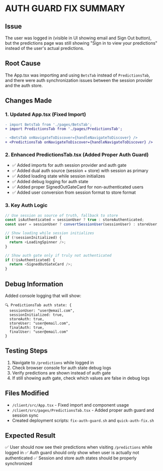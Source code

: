 # AUTH GUARD FIX SUMMARY

## Issue
The user was logged in (visible in UI showing email and Sign Out button), but the predictions page was still showing "Sign in to view your predictions" instead of the user's actual predictions.

## Root Cause
The App.tsx was importing and using `BetsTab` instead of `PredictionsTab`, and there were auth synchronization issues between the session provider and the auth store.

## Changes Made

### 1. Updated App.tsx (Fixed Import)
```diff
- import BetsTab from './pages/BetsTab';
+ import PredictionsTab from './pages/PredictionsTab';

- <BetsTab onNavigateToDiscover={handleNavigateToDiscover} />
+ <PredictionsTab onNavigateToDiscover={handleNavigateToDiscover} />
```

### 2. Enhanced PredictionsTab.tsx (Added Proper Auth Guard)
- ✅ Added imports for auth session provider and auth gate
- ✅ Added dual auth source (session + store) with session as primary
- ✅ Added loading state while session initializes 
- ✅ Added debug logging for auth state
- ✅ Added proper SignedOutGateCard for non-authenticated users
- ✅ Added user conversion from session format to store format

### 3. Key Auth Logic
```typescript
// Use session as source of truth, fallback to store
const isAuthenticated = sessionUser ? true : storeAuthenticated;
const user = sessionUser ? convertSessionUser(sessionUser) : storeUser;

// Show loading while session initializes
if (!sessionInitialized) {
  return <LoadingSpinner />;
}

// Show auth gate only if truly not authenticated
if (!isAuthenticated) {
  return <SignedOutGateCard />;
}
```

## Debug Information
Added console logging that will show:
```
🔍 PredictionsTab auth state: {
  sessionUser: "user@email.com",
  sessionInitialized: true,
  storeAuth: true,
  storeUser: "user@email.com", 
  finalAuth: true,
  finalUser: "user@email.com"
}
```

## Testing Steps
1. Navigate to `/predictions` while logged in
2. Check browser console for auth state debug logs
3. Verify predictions are shown instead of auth gate
4. If still showing auth gate, check which values are false in debug logs

## Files Modified
- `/client/src/App.tsx` - Fixed import and component usage
- `/client/src/pages/PredictionsTab.tsx` - Added proper auth guard and session sync
- Created deployment scripts: `fix-auth-guard.sh` and `quick-auth-fix.sh`

## Expected Result
✅ User should now see their predictions when visiting `/predictions` while logged in
✅ Auth guard should only show when user is actually not authenticated
✅ Session and store auth states should be properly synchronized
